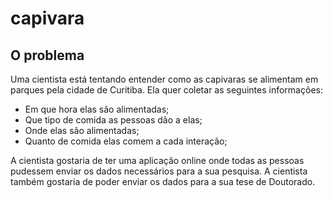 # capivara

## O problema 
Uma cientista está tentando entender como as capivaras se alimentam em parques pela cidade de Curitiba. Ela quer coletar as seguintes informações:

- Em que hora elas são alimentadas;
- Que tipo de comida as pessoas dão a elas;
- Onde elas são alimentadas; 
- Quanto de comida elas comem a cada interação; 

A cientista gostaria de ter uma aplicação online onde todas as pessoas pudessem enviar os dados necessários para a sua pesquisa. A cientista também gostaria de poder enviar os dados para a sua tese de Doutorado.
